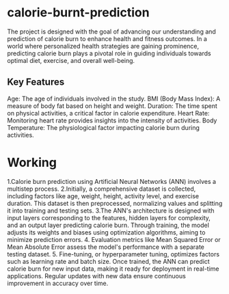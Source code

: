 # calorie-burnt-prediction
The project is designed with the goal of advancing our understanding and prediction of calorie burn to enhance health and fitness outcomes. In a world where personalized health strategies are gaining prominence, predicting calorie burn plays a pivotal role in guiding individuals towards optimal diet, exercise, and overall well-being. 

## Key Features
Age: The age of individuals involved in the study.
BMI (Body Mass Index): A measure of body fat based on height and weight.
Duration: The time spent on physical activities, a critical factor in calorie expenditure.
Heart Rate: Monitoring heart rate provides insights into the intensity of activities.
Body Temperature: The physiological factor impacting calorie burn during activities.

# Working
1.Calorie burn prediction using Artificial Neural Networks (ANN) involves a multistep process. 
2.Initially, a comprehensive dataset is collected, including factors like age, weight, height, activity level, and exercise duration. This dataset is then preprocessed, normalizing values and splitting it into training and testing sets. 
3.The ANN's architecture is designed with input layers corresponding to the features, hidden layers for complexity, and an output layer predicting calorie burn. Through training, the model adjusts its weights and biases using optimization algorithms, aiming to minimize prediction errors.
4. Evaluation metrics like Mean Squared Error or Mean Absolute Error assess the model's performance with a separate testing dataset. 
5. Fine-tuning, or hyperparameter tuning, optimizes factors such as learning rate and batch size. Once trained, the ANN can predict calorie burn for new input data, making it ready for deployment in real-time applications. Regular updates with new data ensure continuous improvement in accuracy over time.










